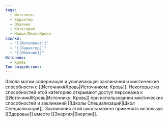 ```yaml
---
tags:
  - Интеллект
  - Характер
  - Обаяние
  - Категория
  - Навык/ШколаКрови
Ссылки:
  - "[[Интеллект]]"
  - "[[Характер]]"
  - "[[Обаяние]]"
Источник:
  - Кровь
Тип воздействия:
---
```

Школа магии содержащая и усиливающая заклинания и мистические способности с [[Источник#Кровь|Источником: Кровь]]. Некоторые из способностей этой категорию открывают доступ персонажа к [[Источник#Кровь|Источнику: Кровь]] при использовании мистических способностей и заклинаний [[Школы Специализаций|Школ Специализаций]]. Заклинания этой школы можно применять используя [[Здоровье]] вместо [[Энергия|Энергии]].